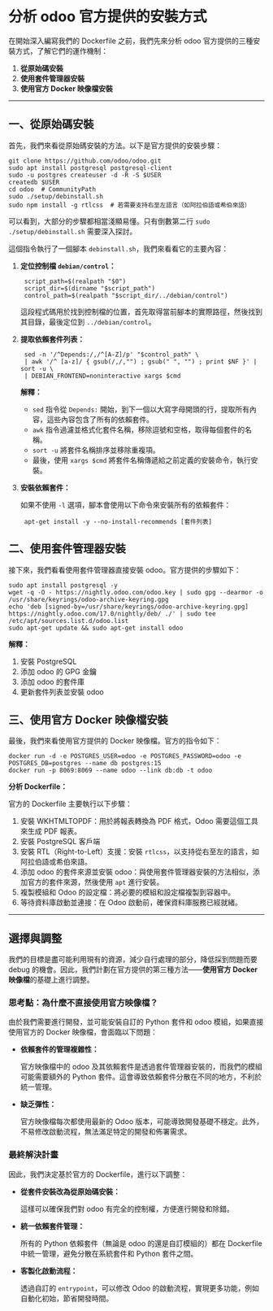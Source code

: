 # 分析 odoo 官方提供的安裝方式

在開始深入編寫我們的 Dockerfile 之前，我們先來分析 odoo 官方提供的三種安裝方式，了解它們的運作機制：

1. **從原始碼安裝**
2. **使用套件管理器安裝**
3. **使用官方 Docker 映像檔安裝**

---

## 一、從原始碼安裝

首先，我們來看從原始碼安裝的方法。以下是官方提供的安裝步驟：

    git clone https://github.com/odoo/odoo.git
    sudo apt install postgresql postgresql-client
    sudo -u postgres createuser -d -R -S $USER
    createdb $USER
    cd odoo  # CommunityPath
    sudo ./setup/debinstall.sh
    sudo npm install -g rtlcss  # 若需要支持右至左語言（如阿拉伯語或希伯來語）

可以看到，大部分的步驟都相當淺顯易懂。只有倒數第二行 `sudo ./setup/debinstall.sh` 需要深入探討。

這個指令執行了一個腳本 `debinstall.sh`，我們來看看它的主要內容：

1. **定位控制檔 `debian/control`：**

        script_path=$(realpath "$0")
        script_dir=$(dirname "$script_path")
        control_path=$(realpath "$script_dir/../debian/control")

    這段程式碼用於找到控制檔的位置，首先取得當前腳本的實際路徑，然後找到其目錄，最後定位到 `../debian/control`。

2. **提取依賴套件列表：**

        sed -n '/^Depends:/,/^[A-Z]/p' "$control_path" \
        | awk '/^ [a-z]/ { gsub(/,/,"") ; gsub(" ", "") ; print $NF }' | sort -u \
        | DEBIAN_FRONTEND=noninteractive xargs $cmd

    **解釋：**

    - `sed` 指令從 `Depends:` 開始，到下一個以大寫字母開頭的行，提取所有內容，這些內容包含了所有的依賴套件。
    - `awk` 指令過濾並格式化套件名稱，移除逗號和空格，取得每個套件的名稱。
    - `sort -u` 將套件名稱排序並移除重複項。
    - 最後，使用 `xargs $cmd` 將套件名稱傳遞給之前定義的安裝命令，執行安裝。

3. **安裝依賴套件：**

    如果不使用 `-l` 選項，腳本會使用以下命令來安裝所有的依賴套件：

        apt-get install -y --no-install-recommends [套件列表]


## 二、使用套件管理器安裝

接下來，我們看看使用套件管理器直接安裝 odoo。官方提供的步驟如下：

    sudo apt install postgresql -y
    wget -q -O - https://nightly.odoo.com/odoo.key | sudo gpg --dearmor -o /usr/share/keyrings/odoo-archive-keyring.gpg
    echo 'deb [signed-by=/usr/share/keyrings/odoo-archive-keyring.gpg] https://nightly.odoo.com/17.0/nightly/deb/ ./' | sudo tee /etc/apt/sources.list.d/odoo.list
    sudo apt-get update && sudo apt-get install odoo

**解釋：**

1. 安裝 PostgreSQL
2. 添加 odoo 的 GPG 金鑰
3. 添加 odoo 的套件庫
4. 更新套件列表並安裝 odoo

## 三、使用官方 Docker 映像檔安裝

最後，我們來看使用官方提供的 Docker 映像檔。官方的指令如下：

    docker run -d -e POSTGRES_USER=odoo -e POSTGRES_PASSWORD=odoo -e POSTGRES_DB=postgres --name db postgres:15
    docker run -p 8069:8069 --name odoo --link db:db -t odoo

**分析 Dockerfile：**

官方的 Dockerfile 主要執行以下步驟：

1. 安裝 WKHTMLTOPDF：用於將報表轉換為 PDF 格式，Odoo 需要這個工具來生成 PDF 報表。
2. 安裝 PostgreSQL 客戶端
3. 安裝 RTL（Right-to-Left）支援：安裝 `rtlcss`，以支持從右至左的語言，如阿拉伯語或希伯來語。
4. 添加 odoo 的套件來源並安裝 odoo：與使用套件管理器安裝的方法相似，添加官方的套件來源，然後使用 `apt` 進行安裝。
5. 複製模組和 Odoo 的設定檔：將必要的模組和設定檔複製到容器中。
6. 等待資料庫啟動並連接：在 Odoo 啟動前，確保資料庫服務已經就緒。

---

## 選擇與調整

我們的目標是盡可能利用現有的資源，減少自行處理的部分，降低採到問題而要 debug 的機會。因此，我們計劃在官方提供的第三種方法——**使用官方 Docker 映像檔**的基礎上進行調整。

### 思考點：為什麼不直接使用官方映像檔？

由於我們需要進行開發，並可能安裝自訂的 Python 套件和 odoo 模組，如果直接使用官方的 Docker 映像檔，會面臨以下問題：

- **依賴套件的管理複雜性：**

  官方映像檔中的 odoo 及其依賴套件是透過套件管理器安裝的，而我們的模組可能需要額外的 Python 套件。這會導致依賴套件分散在不同的地方，不利於統一管理。

- **缺乏彈性：**

  官方映像檔每次都使用最新的 Odoo 版本，可能導致開發基礎不穩定。此外，不易修改啟動流程，無法滿足特定的開發和佈署需求。

### 最終解決計畫

因此，我們決定基於官方的 Dockerfile，進行以下調整：

- **從套件安裝改為從原始碼安裝：**

  這樣可以確保我們對 odoo 有完全的控制權，方便進行開發和除錯。

- **統一依賴套件管理：**

  所有的 Python 依賴套件（無論是 odoo 的還是自訂模組的）都在 Dockerfile 中統一管理，避免分散在系統套件和 Python 套件之間。

- **客製化啟動流程：**

  透過自訂的 `entrypoint`，可以修改 Odoo 的啟動流程，實現更多功能，例如自動化初始，節省開發時間。


